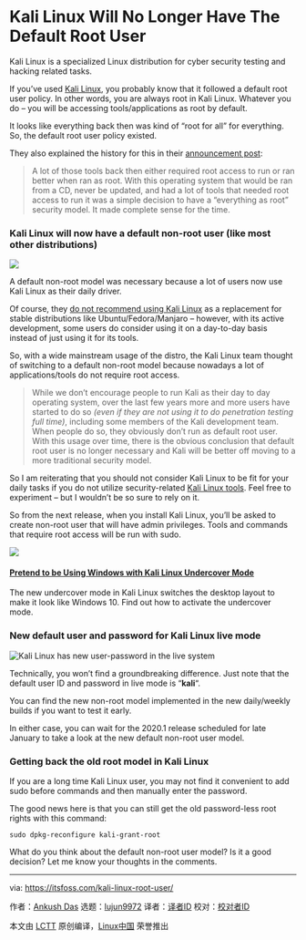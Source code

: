 [#]: collector: (lujun9972)
[#]: translator: (BrunoJu)
[#]: reviewer: ( )
[#]: publisher: ( )
[#]: url: ( )
[#]: subject: (Kali Linux Will No Longer Have The Default Root User)
[#]: via: (https://itsfoss.com/kali-linux-root-user/)
[#]: author: (Ankush Das https://itsfoss.com/author/ankush/)

Kali Linux Will No Longer Have The Default Root User
======

Kali Linux is a specialized Linux distribution for cyber security testing and hacking related tasks.

If you’ve used [Kali Linux][1], you probably know that it followed a default root user policy. In other words, you are always root in Kali Linux. Whatever you do – you will be accessing tools/applications as root by default.

It looks like everything back then was kind of “root for all” for everything. So, the default root user policy existed.

They also explained the history for this in their [announcement post][2]:

> A lot of those tools back then either required root access to run or ran better when ran as root. With this operating system that would be ran from a CD, never be updated, and had a lot of tools that needed root access to run it was a simple decision to have a “everything as root” security model. It made complete sense for the time.

### Kali Linux will now have a default non-root user (like most other distributions)

![][3]

A default non-root model was necessary because a lot of users now use Kali Linux as their daily driver.

Of course, they [do not recommend using Kali Linux][4] as a replacement for stable distributions like Ubuntu/Fedora/Manjaro – however, with its active development, some users do consider using it on a day-to-day basis instead of just using it for its tools.

So, with a wide mainstream usage of the distro, the Kali Linux team thought of switching to a default non-root model because nowadays a lot of applications/tools do not require root access.

> While we don’t encourage people to run Kali as their day to day operating system, over the last few years more and more users have started to do so _(even if they are not using it to do penetration testing full time)_, including some members of the Kali development team. When people do so, they obviously don’t run as default root user. With this usage over time, there is the obvious conclusion that default root user is no longer necessary and Kali will be better off moving to a more traditional security model.

So I am reiterating that you should not consider Kali Linux to be fit for your daily tasks if you do not utilize security-related [Kali Linux tools][5]. Feel free to experiment – but I wouldn’t be so sure to rely on it.

So from the next release, when you install Kali Linux, you’ll be asked to create non-root user that will have admin privileges. Tools and commands that require root access will be run with sudo.

![][6]

#### [Pretend to be Using Windows with Kali Linux Undercover Mode][7]

The new undercover mode in Kali Linux switches the desktop layout to make it look like Windows 10. Find out how to activate the undercover mode.

### New default user and password for Kali Linux live mode

![Kali Linux has new user-password in the live system][8]

Technically, you won’t find a groundbreaking difference. Just note that the default user ID and password in live mode is “**kali**“.

You can find the new non-root model implemented in the new daily/weekly builds if you want to test it early.

In either case, you can wait for the 2020.1 release scheduled for late January to take a look at the new default non-root user model.

### Getting back the old root model in Kali Linux

If you are a long time Kali Linux user, you may not find it convenient to add sudo before commands and then manually enter the password.

The good news here is that you can still get the old password-less root rights with this command:

```
sudo dpkg-reconfigure kali-grant-root
```

What do you think about the default non-root user model? Is it a good decision? Let me know your thoughts in the comments.

--------------------------------------------------------------------------------

via: https://itsfoss.com/kali-linux-root-user/

作者：[Ankush Das][a]
选题：[lujun9972][b]
译者：[译者ID](https://github.com/译者ID)
校对：[校对者ID](https://github.com/校对者ID)

本文由 [LCTT](https://github.com/LCTT/TranslateProject) 原创编译，[Linux中国](https://linux.cn/) 荣誉推出

[a]: https://itsfoss.com/author/ankush/
[b]: https://github.com/lujun9972
[1]: https://www.kali.org/
[2]: https://www.kali.org/news/kali-default-non-root-user/
[3]: https://i1.wp.com/itsfoss.com/wp-content/uploads/2020/01/kali_linux_default_root_user.png?ssl=1
[4]: https://itsfoss.com/kali-linux-review/
[5]: https://itsfoss.com/best-kali-linux-tools/
[6]: https://i0.wp.com/itsfoss.com/wp-content/uploads/2019/11/kali_linux_undercover_mode.jpg?fit=800%2C450&ssl=1
[7]: https://itsfoss.com/kali-linux-undercover-mode/
[8]: https://i2.wp.com/itsfoss.com/wp-content/uploads/2020/01/kali-linux-live-password.png?ssl=1
